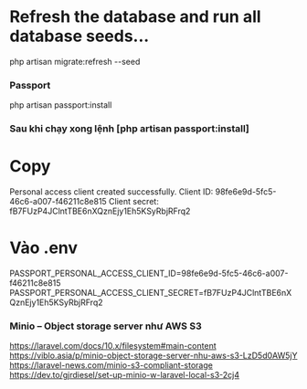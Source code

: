 # Refresh the database and run all database seeds...
php artisan migrate:refresh --seed

### Passport
php artisan passport:install

### Sau khi chạy xong lệnh [php artisan passport:install]
# Copy
Personal access client created successfully.
Client ID: 98fe6e9d-5fc5-46c6-a007-f46211c8e815
Client secret: fB7FUzP4JClntTBE6nXQznEjy1Eh5KSyRbjRFrq2

# Vào .env
PASSPORT_PERSONAL_ACCESS_CLIENT_ID=98fe6e9d-5fc5-46c6-a007-f46211c8e815
PASSPORT_PERSONAL_ACCESS_CLIENT_SECRET=fB7FUzP4JClntTBE6nXQznEjy1Eh5KSyRbjRFrq2

### Minio – Object storage server như AWS S3
https://laravel.com/docs/10.x/filesystem#main-content
https://viblo.asia/p/minio-object-storage-server-nhu-aws-s3-LzD5d0AW5jY	
https://laravel-news.com/minio-s3-compliant-storage
https://dev.to/gjrdiesel/set-up-minio-w-laravel-local-s3-2cj4